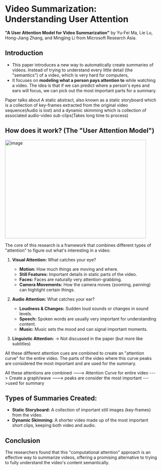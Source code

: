 # Video Summarization: Understanding User Attention 
**"A User Attention Model for Video Summarization"** 
by Yu-Fei Ma, Lie Lu, Hong-Jiang Zhang, and Mingjing Li from Microsoft Research Asia.

## Introduction

* This paper introduces a new way to automatically create summaries of videos. Instead of trying to understand every little detail (the "semantics") of a video, which is       very hard for computers,
* It focuses on **modeling what a person pays attention to** while watching a video. The idea is that if we can predict where a person's eyes and ears will focus, we can       pick out the most important parts for a summary.

Paper talks about A static abstract, also known as a static storyboard which is a collection of key-frames extracted from the original video sequence(Audio is lost) and a dynamic skimming which is collection of associated audio-video sub-clips(Takes long time to process)

## How does it work? (The "User Attention Model")

<img width="466" height="325" alt="image" src="https://github.com/user-attachments/assets/ecef4957-5c55-4cc0-8508-7ea71b86ac82" />


The core of this research is a framework that combines different types of "attention" to figure out what's interesting in a video:

1.  **Visual Attention:** What catches your eye?
    * **Motion:** How much things are moving and where.
    * **Still Features:** Important details in static parts of the video.
    * **Faces:** Faces are naturally very attention-grabbing.
    * **Camera Movements:** How the camera moves (zooming, panning) can highlight certain things.

2.  **Audio Attention:** What catches your ear?
    * **Loudness & Changes:** Sudden loud sounds or changes in sound levels.
    * **Speech:** Spoken words are usually very important for understanding content.
    * **Music:** Music sets the mood and can signal important moments.
  
3.  **Linguistic Attention:** -> Not discussed in the paper (but more like subtitles)

All these different attention cues are combined to create an "attention curve" for the entire video. The parts of the video where this curve peaks are considered the most important and are used for the summary.

All these attentions are combined ---> Attention Curve for entire video ---> Create a graph/wave ---> peaks are consider the most important --->used for summary

## Types of Summaries Created:

* **Static Storyboard:** A collection of important still images (key-frames) from the video.
* **Dynamic Skimming:** A shorter video made up of the most important short clips, keeping both video and audio.

## Conclusion

The researchers found that this "computational attention" approach is an effective way to summarize videos, offering a promising alternative to trying to fully understand the video's content semantically.
